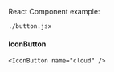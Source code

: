 React Component example:

```require
./button.jsx
```


#### IconButton

    <IconButton name="cloud" />
